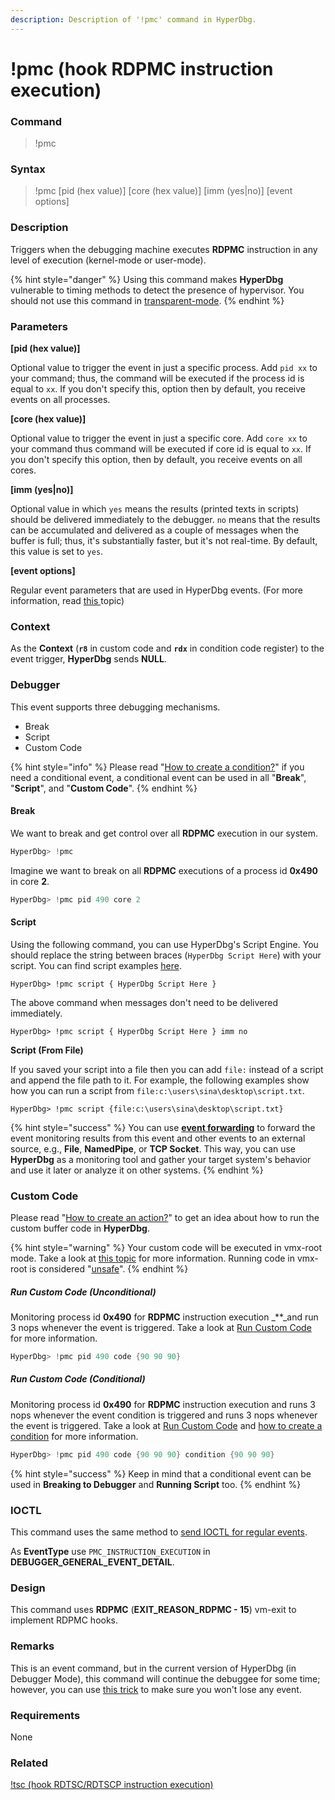 ```yaml
---
description: Description of '!pmc' command in HyperDbg.
---
```


# !pmc \(hook RDPMC instruction execution\)

### Command

> !pmc

### Syntax

> !pmc \[pid \(hex value\)\] \[core \(hex value\)\] \[imm \(yes\|no\)\] \[event options\]

### Description

Triggers when the debugging machine executes **RDPMC** instruction in any level of execution \(kernel-mode or user-mode\).

{% hint style="danger" %}
Using this command makes **HyperDbg** vulnerable to timing methods to detect the presence of hypervisor. You should not use this command in [transparent-mode](https://docs.hyperdbg.org/tips-and-tricks/considerations/transparent-mode).
{% endhint %}

### Parameters

**\[pid \(hex value\)\]**

Optional value to trigger the event in just a specific process. Add `pid xx` to your command; thus, the command will be executed if the process id is equal to `xx`. If you don't specify this, option then by default, you receive events on all processes.

**\[core \(hex value\)\]**

Optional value to trigger the event in just a specific core. Add `core xx` to your command thus command will be executed if core id is equal to `xx`. If you don't specify this option, then by default, you receive events on all cores.

**\[imm \(yes\|no\)\]**

Optional value in which `yes` means the results \(printed texts in scripts\) should be delivered immediately to the debugger. `no` means that the results can be accumulated and delivered as a couple of messages when the buffer is full; thus, it's substantially faster, but it's not real-time. By default, this value is set to  `yes`.

**\[event options\]**

Regular event parameters that are used in HyperDbg events. \(For more information, read [this ](https://docs.hyperdbg.org/using-hyperdbg/prerequisites)topic\)

### Context

As the **Context** \(**`r8`** in custom code and **`rdx`** in condition code register\) to the event trigger, **HyperDbg** sends **NULL**.

### Debugger

This event supports three debugging mechanisms.

* Break
* Script
* Custom Code

{% hint style="info" %}
Please read "[How to create a condition?](https://docs.hyperdbg.org/using-hyperdbg/prerequisites/how-to-create-a-condition)" if you need a conditional event, a conditional event can be used in all "**Break**", "**Script**", and "**Custom Code**".
{% endhint %}

#### Break

We want to break and get control over all **RDPMC** execution in our system.

```c
HyperDbg> !pmc
```

Imagine we want to break on all **RDPMC** executions of a process id **0x490** in core **2**.

```c
HyperDbg> !pmc pid 490 core 2
```

#### Script

Using the following command, you can use HyperDbg's Script Engine. You should replace the string between braces \(`HyperDbg Script Here`\) with your script. You can find script examples [here](https://docs.hyperdbg.org/commands/scripting-language/examples).

```text
HyperDbg> !pmc script { HyperDbg Script Here }
```

The above command when messages don't need to be delivered immediately.

```text
HyperDbg> !pmc script { HyperDbg Script Here } imm no
```

**Script \(From File\)**

If you saved your script into a file then you can add `file:` instead of a script and append the file path to it. For example, the following examples show how you can run a script from `file:c:\users\sina\desktop\script.txt`.

```text
HyperDbg> !pmc script {file:c:\users\sina\desktop\script.txt}
```

{% hint style="success" %}
You can use [**event forwarding**](https://docs.hyperdbg.org/tips-and-tricks/misc/event-forwarding) to forward the event monitoring results from this event and other events to an external source, e.g., **File**, **NamedPipe**, or **TCP Socket**. This way, you can use **HyperDbg** as a monitoring tool and gather your target system's behavior and use it later or analyze it on other systems.
{% endhint %}

### Custom Code

Please read "[How to create an action?](https://docs.hyperdbg.org/using-hyperdbg/prerequisites/how-to-create-an-action)" to get an idea about how to run the custom buffer code in **HyperDbg**.

{% hint style="warning" %}
Your custom code will be executed in vmx-root mode. Take a look at [this topic](https://docs.hyperdbg.org/tips-and-tricks/considerations/vmx-root-mode-vs-vmx-non-root-mode) for more information. Running code in vmx-root is considered "[unsafe](https://docs.hyperdbg.org/tips-and-tricks/considerations/the-unsafe-behavior)".
{% endhint %}

##### Run Custom Code \(Unconditional\)

Monitoring process id **0x490** for **RDPMC** instruction execution _\*\*_and run 3 nops whenever the event is triggered. Take a look at [Run Custom Code](https://docs.hyperdbg.org/using-hyperdbg/prerequisites/how-to-create-an-action#run-custom-codes) for more information.

```c
HyperDbg> !pmc pid 490 code {90 90 90}
```

##### Run Custom Code \(Conditional\)

Monitoring process id **0x490** for **RDPMC** instruction execution and runs 3 nops whenever the event condition is triggered and runs 3 nops whenever the event is triggered. Take a look at [Run Custom Code](https://docs.hyperdbg.org/using-hyperdbg/prerequisites/how-to-create-an-action#run-custom-codes) and [how to create a condition](https://docs.hyperdbg.org/using-hyperdbg/prerequisites/how-to-create-a-condition) for more information.

```c
HyperDbg> !pmc pid 490 code {90 90 90} condition {90 90 90}
```

{% hint style="success" %}
Keep in mind that a conditional event can be used in **Breaking to Debugger** and **Running Script** too.
{% endhint %}

### IOCTL

This command uses the same method to [send IOCTL for regular events](https://docs.hyperdbg.org/design/debugger-internals/ioctl-requests-for-events).

As **EventType** use `PMC_INSTRUCTION_EXECUTION` in **DEBUGGER\_GENERAL\_EVENT\_DETAIL**.

### Design

This command uses **RDPMC** \(**EXIT\_REASON\_RDPMC - 15**\) vm-exit to implement RDPMC hooks.

### Remarks

This is an event command, but in the current version of HyperDbg \(in Debugger Mode\), this command will continue the debuggee for some time; however, you can use [this trick](https://docs.hyperdbg.org/tips-and-tricks/misc/enable-and-disable-events-in-debugger-mode) to make sure you won't lose any event.

### Requirements

None

### Related

[!tsc \(hook RDTSC/RDTSCP instruction execution\)](https://docs.hyperdbg.org/commands/extension-commands/tsc)

